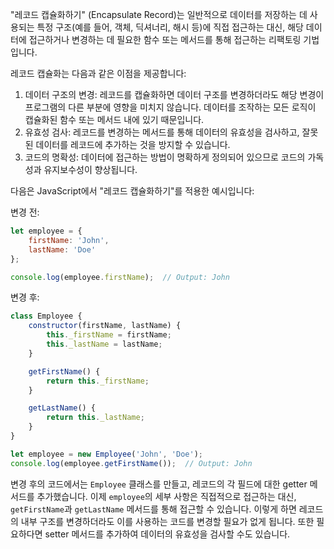 "레코드 캡슐화하기" (Encapsulate Record)는 일반적으로 데이터를 저장하는 데 사용되는 특정 구조(예를 들어, 객체, 딕셔너리, 해시 등)에 직접 접근하는 대신, 해당 데이터에 접근하거나 변경하는 데 필요한 함수 또는 메서드를 통해 접근하는 리팩토링 기법입니다.

레코드 캡슐화는 다음과 같은 이점을 제공합니다:

1. 데이터 구조의 변경: 레코드를 캡슐화하면 데이터 구조를 변경하더라도 해당 변경이 프로그램의 다른 부분에 영향을 미치지 않습니다. 데이터를 조작하는 모든 로직이 캡슐화된 함수 또는 메서드 내에 있기 때문입니다.
2. 유효성 검사: 레코드를 변경하는 메서드를 통해 데이터의 유효성을 검사하고, 잘못된 데이터를 레코드에 추가하는 것을 방지할 수 있습니다.
3. 코드의 명확성: 데이터에 접근하는 방법이 명확하게 정의되어 있으므로 코드의 가독성과 유지보수성이 향상됩니다.

다음은 JavaScript에서 "레코드 캡슐화하기"를 적용한 예시입니다:

변경 전:

```js
let employee = {
    firstName: 'John',
    lastName: 'Doe'
};

console.log(employee.firstName);  // Output: John
```

변경 후:

```js
class Employee {
    constructor(firstName, lastName) {
        this._firstName = firstName;
        this._lastName = lastName;
    }

    getFirstName() {
        return this._firstName;
    }

    getLastName() {
        return this._lastName;
    }
}

let employee = new Employee('John', 'Doe');
console.log(employee.getFirstName());  // Output: John
```

변경 후의 코드에서는 `Employee` 클래스를 만들고, 레코드의 각 필드에 대한 getter 메서드를 추가했습니다. 이제 `employee`의 세부 사항은 직접적으로 접근하는 대신, `getFirstName`과 `getLastName` 메서드를 통해 접근할 수 있습니다. 이렇게 하면 레코드의 내부 구조를 변경하더라도 이를 사용하는 코드를 변경할 필요가 없게 됩니다. 또한 필요하다면 setter 메서드를 추가하여 데이터의 유효성을 검사할 수도 있습니다.